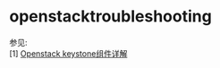 # openstacktroubleshooting

参见:<br>
[1] [Openstack keystone组件详解](https://www.cnblogs.com/charles1ee/p/6293387.html)
